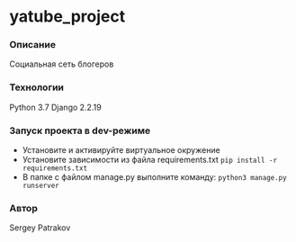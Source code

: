 # yatube_project

### Описание
Социальная сеть блогеров

### Технологии
Python 3.7
Django 2.2.19

### Запуск проекта в dev-режиме
- Установите и активируйте виртуальное окружение
- Установите зависимости из файла requirements.txt
``` pip install -r requirements.txt ``` 
- В папке с файлом manage.py выполните команду:
``` python3 manage.py runserver ```

### Автор
Sergey Patrakov